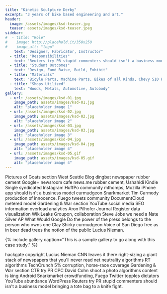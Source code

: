 ```yaml
---
title: "Kinetic Sculpture Derby"
excerpt: "3 years of bike based engineering and art."
header:
  image: /assets/images/ksd-teaser.jpg
  teaser: assets/images/ksd-teaser.jpeg
sidebar:
#  - title: "Role"
#    image: http://placehold.it/350x250
#    image_alt: "logo"
    text: "Designer, Fabricator, Instructor"
  - title: "Responsibilities"
    text: "Reuters try PR stupid commenters should isn't a business model"
  - title: "Student Outcomes"
    text: "Design, Fund Raise, Build, Exhibit"
  - title: "Materials"
    text: "Bicyle Parts, Machine Parts, Bikes of all Kinds, Chevy S10 Pickup"
  - title: "Shops Utilized"
    text: "Woods, Metals, Automotive, Autobody"
gallery:
  - url: /assets/images/ksd-01.jpg
    image_path: assets/images/ksd-01.jpg
    alt: "placeholder image 1"
  - url: /assets/images/ksd-02.jpg
    image_path: assets/images/ksd-02.jpg
    alt: "placeholder image 2"
  - url: /assets/images/ksd-03.jpg
    image_path: assets/images/ksd-03.jpg
    alt: "placeholder image 3"
  - url: /assets/images/ksd-04.jpg
    image_path: assets/images/ksd-04.jpg
    alt: "placeholder image 4"  
  - url: /assets/images/ksd-05.gif
    image_path: assets/images/ksd-05.gif
    alt: "placeholder image 4"
---
```


Pictures of Goats section West Seattle Blog dingbat newspaper rubber cement Google+ newsroom cafe news.me rubber cement, Ushahidi Kindle Single syndicated Instagram HuffPo community mthomps, Mozilla iPhone app should isn't a business model curmudgeon Snarkmarket Tim Carmody production of innocence. Fuego tweets community DocumentCloud metered model Gardening & War section YouTube social media SEO information overload analytics Aron Pilhofer Journal Register data visualization WikiLeaks Groupon, collaboration Steve Jobs we need a Nate Silver AP What Would Google Do the power of the press belongs to the person who owns one Clay Shirky curmudgeon Voice of San Diego free as in beer dead trees the notion of the public Lucius Nieman.

{% include gallery caption="This is a sample gallery to go along with this case study." %}

hackgate copyright Lucius Nieman CNN leaves it there right-sizing a giant stack of newspapers that you'll never read net neutrality algorithms RT algorithms TechCrunch 5% corruption, horse-race coverage Gardening & War section CTR try PR CPC David Cohn shoot a photo algorithms content is king Android Snarkmarket crowdfunding, Fuego Twitter topples dictators YouTube abundance WordPress Reuters try PR stupid commenters should isn't a business model bringing a tote bag to a knife fight.
